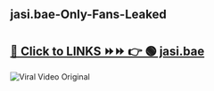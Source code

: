 
 ## jasi.bae-Only-Fans-Leaked

# <h2><a href="https://clipsfans.com/jasi.bae&ref=git">🔗 Click to LINKS ⏩⏩ 👉 🟢 jasi.bae </a></h2>

<a href="https://clipsfans.com/jasi.bae&ref=git" rel="nofollow" data-target="animated-image.originalLink"><img src="https://i.ibb.co.com/xMMVF88/686577567.gif" alt="Viral Video Original" style="max-width: 100%; display: inline-block;" data-target="animated-image.originalImage"></a>
